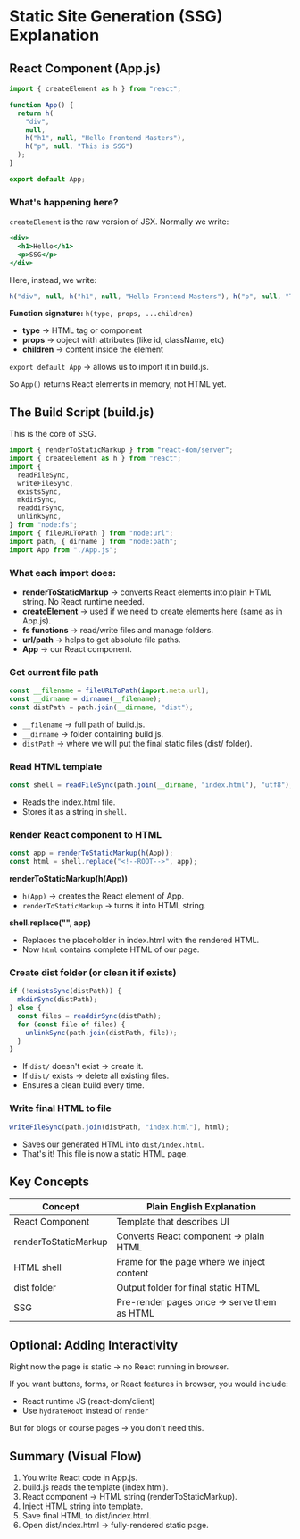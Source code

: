 # Static Site Generation (SSG) Explanation

## React Component (App.js)

```javascript
import { createElement as h } from "react";

function App() {
  return h(
    "div",
    null,
    h("h1", null, "Hello Frontend Masters"),
    h("p", null, "This is SSG")
  );
}

export default App;
```

### What's happening here?

`createElement` is the raw version of JSX. Normally we write:

```jsx
<div>
  <h1>Hello</h1>
  <p>SSG</p>
</div>
```

Here, instead, we write:

```javascript
h("div", null, h("h1", null, "Hello Frontend Masters"), h("p", null, "This is SSG"))
```

**Function signature:** `h(type, props, ...children)`

- **type** → HTML tag or component
- **props** → object with attributes (like id, className, etc)
- **children** → content inside the element

`export default App` → allows us to import it in build.js.

So `App()` returns React elements in memory, not HTML yet.

## The Build Script (build.js)

This is the core of SSG.

```javascript
import { renderToStaticMarkup } from "react-dom/server";
import { createElement as h } from "react";
import {
  readFileSync,
  writeFileSync,
  existsSync,
  mkdirSync,
  readdirSync,
  unlinkSync,
} from "node:fs";
import { fileURLToPath } from "node:url";
import path, { dirname } from "node:path";
import App from "./App.js";
```

### What each import does:

- **renderToStaticMarkup** → converts React elements into plain HTML string. No React runtime needed.
- **createElement** → used if we need to create elements here (same as in App.js).
- **fs functions** → read/write files and manage folders.
- **url/path** → helps to get absolute file paths.
- **App** → our React component.

### Get current file path

```javascript
const __filename = fileURLToPath(import.meta.url);
const __dirname = dirname(__filename);
const distPath = path.join(__dirname, "dist");
```

- `__filename` → full path of build.js.
- `__dirname` → folder containing build.js.
- `distPath` → where we will put the final static files (dist/ folder).

### Read HTML template

```javascript
const shell = readFileSync(path.join(__dirname, "index.html"), "utf8");
```

- Reads the index.html file.
- Stores it as a string in `shell`.

### Render React component to HTML

```javascript
const app = renderToStaticMarkup(h(App));
const html = shell.replace("<!--ROOT-->", app);
```

**renderToStaticMarkup(h(App))**
- `h(App)` → creates the React element of App.
- `renderToStaticMarkup` → turns it into HTML string.

**shell.replace("<!--ROOT-->", app)**
- Replaces the placeholder in index.html with the rendered HTML.
- Now `html` contains complete HTML of our page.

### Create dist folder (or clean it if exists)

```javascript
if (!existsSync(distPath)) {
  mkdirSync(distPath);
} else {
  const files = readdirSync(distPath);
  for (const file of files) {
    unlinkSync(path.join(distPath, file));
  }
}
```

- If `dist/` doesn't exist → create it.
- If `dist/` exists → delete all existing files.
- Ensures a clean build every time.

### Write final HTML to file

```javascript
writeFileSync(path.join(distPath, "index.html"), html);
```

- Saves our generated HTML into `dist/index.html`.
- That's it! This file is now a static HTML page.

## Key Concepts

| Concept | Plain English Explanation |
|---------|---------------------------|
| React Component | Template that describes UI |
| renderToStaticMarkup | Converts React component → plain HTML |
| HTML shell | Frame for the page where we inject content |
| dist folder | Output folder for final static HTML |
| SSG | Pre-render pages once → serve them as HTML |

## Optional: Adding Interactivity

Right now the page is static → no React running in browser.

If you want buttons, forms, or React features in browser, you would include:

- React runtime JS (react-dom/client)
- Use `hydrateRoot` instead of `render`

But for blogs or course pages → you don't need this.

## Summary (Visual Flow)

1. You write React code in App.js.
2. build.js reads the template (index.html).
3. React component → HTML string (renderToStaticMarkup).
4. Inject HTML string into template.
5. Save final HTML to dist/index.html.
6. Open dist/index.html → fully-rendered static page.
